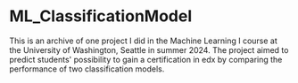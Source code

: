 # ML_ClassificationModel
This is an archive of one project I did in the Machine Learning I course at the University of Washington, Seattle in summer 2024. The project aimed to predict students' possibility to gain a certification in edx by comparing the performance of two classification models. 
